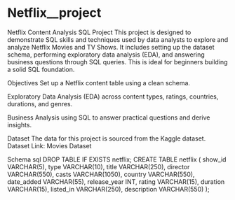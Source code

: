 # Netflix__project
Netflix Content Analysis SQL Project
This project is designed to demonstrate SQL skills and techniques used by data analysts to explore and analyze Netflix Movies and TV Shows. It includes setting up the dataset schema, performing exploratory data analysis (EDA), and answering business questions through SQL queries. This is ideal for beginners building a solid SQL foundation.

Objectives
Set up a Netflix content table using a clean schema.

Exploratory Data Analysis (EDA) across content types, ratings, countries, durations, and genres.

Business Analysis using SQL to answer practical questions and derive insights.

Dataset
The data for this project is sourced from the Kaggle dataset.
Dataset Link: Movies Dataset

Schema
sql
DROP TABLE IF EXISTS netflix;
CREATE TABLE netflix
(
    show_id      VARCHAR(5),
    type         VARCHAR(10),
    title        VARCHAR(250),
    director     VARCHAR(550),
    casts        VARCHAR(1050),
    country      VARCHAR(550),
    date_added   VARCHAR(55),
    release_year INT,
    rating       VARCHAR(15),
    duration     VARCHAR(15),
    listed_in    VARCHAR(250),
    description  VARCHAR(550)
);
